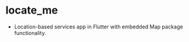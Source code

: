 
# locate_me

- Location-based services app in  Flutter with embedded Map package functionality.

#

